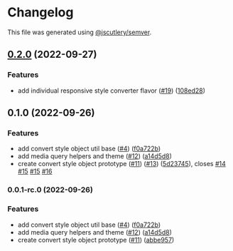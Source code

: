 # Changelog

This file was generated using [@jscutlery/semver](https://github.com/jscutlery/semver).

## [0.2.0](https://github.com/stela-ui/stela-ui/compare/style-core-0.1.0...style-core-0.2.0) (2022-09-27)

### Features

- add individual responsive style converter flavor ([#19](https://github.com/stela-ui/stela-ui/issues/19)) ([108ed28](https://github.com/stela-ui/stela-ui/commit/108ed28d8f6fc13ff3d2e0dd0404cfd692895986))

## 0.1.0 (2022-09-26)

### Features

- add convert style object util base ([#4](https://github.com/stela-ui/stela-ui/issues/4)) ([f0a722b](https://github.com/stela-ui/stela-ui/commit/f0a722b5dc8ccfdc43c580b6a4a4ff7ee81640a1))
- add media query helpers and theme ([#12](https://github.com/stela-ui/stela-ui/issues/12)) ([a14d5d8](https://github.com/stela-ui/stela-ui/commit/a14d5d879f0fb398595d7a60e6bca1e61834fb61))
- create convert style object prototype ([#11](https://github.com/stela-ui/stela-ui/issues/11)) ([#13](https://github.com/stela-ui/stela-ui/issues/13)) ([5d23745](https://github.com/stela-ui/stela-ui/commit/5d23745ec1d5be35d63e94f391098f01595e4b5e)), closes [#14](https://github.com/stela-ui/stela-ui/issues/14) [#15](https://github.com/stela-ui/stela-ui/issues/15) [#15](https://github.com/stela-ui/stela-ui/issues/15) [#16](https://github.com/stela-ui/stela-ui/issues/16)

### 0.0.1-rc.0 (2022-09-26)

### Features

- add convert style object util base ([#4](https://github.com/stela-ui/stela-ui/issues/4)) ([f0a722b](https://github.com/stela-ui/stela-ui/commit/f0a722b5dc8ccfdc43c580b6a4a4ff7ee81640a1))
- add media query helpers and theme ([#12](https://github.com/stela-ui/stela-ui/issues/12)) ([a14d5d8](https://github.com/stela-ui/stela-ui/commit/a14d5d879f0fb398595d7a60e6bca1e61834fb61))
- create convert style object prototype ([#11](https://github.com/stela-ui/stela-ui/issues/11)) ([abbe957](https://github.com/stela-ui/stela-ui/commit/abbe9578ef55ebb2617b042ff11358d32e9a2f6e))
